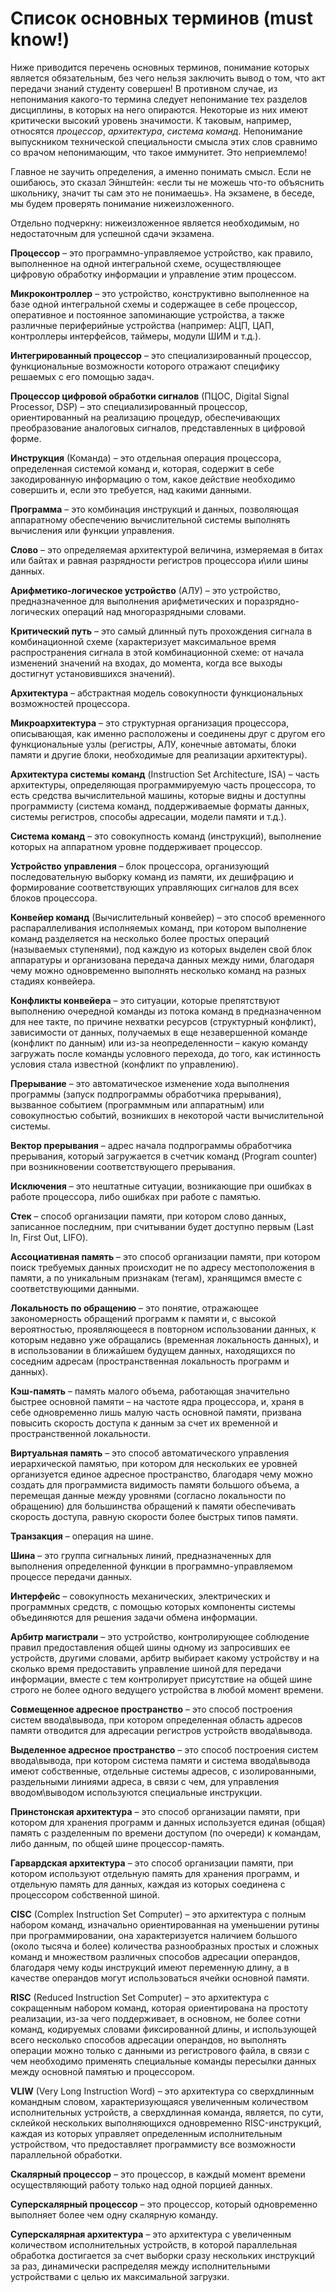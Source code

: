 # Список основных терминов (must know!)

Ниже приводится перечень основных терминов, понимание которых является обязательным, без чего нельзя заключить вывод о том, что акт передачи знаний студенту совершен! В противном случае, из непонимания какого-то термина следует непонимание тех разделов дисциплины, в которых на него опираются. Некоторые из них имеют критически высокий уровень значимости. К таковым, например, относятся *процессор*, *архитектура*, *система команд.* Непонимание выпускником технической специальности смысла этих слов сравнимо со врачом непонимающим, что такое иммунитет. Это неприемлемо!

Главное не заучить определения, а именно понимать смысл. Если не ошибаюсь, это сказал Эйнштейн: «если ты не можешь что-то объяснить школьнику, значит ты сам это не понимаешь». На экзамене, в беседе, мы будем проверять понимание нижеизложенного.

Отдельно подчеркну: нижеизложенное является необходимым, но недостаточным для успешной сдачи экзамена.

**Процессор** – это программно-управляемое устройство, как правило, выполненное на одной интегральной схеме, осуществляющее цифровую обработку информации и управление этим процессом.

**Микроконтроллер** – это устройство, конструктивно выполненное на базе одной интегральной схемы и содержащее в себе процессор, оперативное и постоянное запоминающие устройства, а также различные периферийные устройства (например: АЦП, ЦАП, контроллеры интерфейсов, таймеры, модули ШИМ и т.д.).

**Интегрированный процессор** – это специализированный процессор, функциональные возможности которого отражают специфику решаемых с его помощью задач.

**Процессор цифровой обработки сигналов** (ПЦОС, Digital Signal Processor, DSP) – это специализированный процессор, ориентированный на реализацию процедур, обеспечивающих преобразование аналоговых сигналов, представленных в цифровой форме.

**Инструкция** (Команда) – это отдельная операция процессора, определенная системой команд и, которая, содержит в себе закодированную информацию о том, какое действие необходимо совершить и, если это требуется, над какими данными.

**Программа** – это комбинация инструкций и данных, позволяющая аппаратному обеспечению вычислительной системы выполнять вычисления или функции управления.

**Слово** – это определяемая архитектурой величина, измеряемая в битах или байтах и равная разрядности регистров процессора и\или шины данных.

**Арифметико-логическое устройство** (АЛУ) – это устройство, предназначенное для выполнения арифметических и поразрядно-логических операций над многоразрядными словами.

**Критический путь** – это самый длинный путь прохождения сигнала в комбинационной схеме (характеризует максимальное время распространения сигнала в этой комбинационной схеме: от начала изменений значений на входах, до момента, когда все выходы достигнут установившихся значений).

**Архитектура** – абстрактная модель совокупности функциональных возможностей процессора.

**Микроархитектура** – это структурная организация процессора, описывающая, как именно расположены и соединены друг с другом его функциональные узлы (регистры, АЛУ, конечные автоматы, блоки памяти и другие блоки, необходимые для реализации архитектуры).

**Архитектура системы команд** (Instruction Set Architecture, ISA) – часть архитектуры, определяющая программируемую часть процессора, то есть средства вычислительной машины, которые видны и доступны программисту (система команд, поддерживаемые форматы данных, системы регистров, способы адресации, модели памяти и т.д.).

**Система команд** – это совокупность команд (инструкций), выполнение которых на аппаратном уровне поддерживает процессор.

**Устройство управления** – блок процессора, организующий последовательную выборку команд из памяти, их дешифрацию и формирование соответствующих управляющих сигналов для всех блоков процессора.

**Конвейер команд** (Вычислительный конвейер) – это способ временного распараллеливания исполняемых команд, при котором выполнение команд разделяется на несколько более простых операций (называемых ступенями), под каждую из которых выделен свой блок аппаратуры и организована передача данных между ними, благодаря чему можно одновременно выполнять несколько команд на разных стадиях конвейера. 

**Конфликты конвейера** – это ситуации, которые препятствуют выполнению очередной команды из потока команд в предназначенном для нее такте, по причине нехватки ресурсов (структурный конфликт), зависимости от данных, получаемых в еще незавершенной команде (конфликт по данным) или из-за неопределенности – какую команду загружать после команды условного перехода, до того, как истинность условия стала известной (конфликт по управлению).

**Прерывание** – это автоматическое изменение хода выполнения программы (запуск подпрограммы обработчика прерывания), вызванное событием (программным или аппаратным) или совокупностью событий, возникших в некоторой части вычислительной системы.

**Вектор прерывания** – адрес начала подпрограммы обработчика прерывания, который загружается в счетчик команд (Program counter) при возникновении соответствующего прерывания.

**Исключения** – это нештатные ситуации, возникающие при ошибках в работе процессора, либо ошибках при работе с памятью.

**Стек** – способ организации памяти, при котором слово данных, записанное последним, при считывании будет доступно первым (Last In, First Out, LIFO).

**Ассоциативная память** – это способ организации памяти, при котором поиск требуемых данных происходит не по адресу местоположения в памяти, а по уникальным признакам (тегам), хранящимся вместе с соответствующими данными.

**Локальность по обращению** – это понятие, отражающее закономерность обращений программ к памяти и, с высокой вероятностью, проявляющееся в повторном использовании данных, к которым недавно уже обращались (временная локальность данных), и в использовании в ближайшем будущем данных, находящихся по соседним адресам (пространственная локальность программ и данных).

**Кэш-память** – память малого объема, работающая значительно быстрее основной памяти – на частоте ядра процессора, и, храня в себе одновременно лишь малую часть основной памяти, призвана повысить скорость доступа к данным за счет их временной и пространственной локальности.

**Виртуальная память** – это способ автоматического управления иерархической памятью, при котором для нескольких ее уровней организуется единое адресное пространство, благодаря чему можно создать для программиста видимость памяти большого объема, а перемещая данные между уровнями (согласно локальности по обращению) для большинства обращений к памяти обеспечивать скорость доступа, равную скорости более быстрых типов памяти.

**Транзакция** – операция на шине.

**Шина** – это группа сигнальных линий, предназначенных для выполнения определенной функции в программно-управляемом процессе передачи данных.

**Интерфейс** – совокупность механических, электрических и программных средств, с помощью которых компоненты системы объединяются для решения задачи обмена информации.

**Арбитр магистрали** – это устройство, контролирующее соблюдение правил предоставления общей шины одному из запросивших ее устройств, другими словами, арбитр выбирает какому устройству и на сколько время предоставить управление шиной для передачи информации, вместе с тем контролирует присутствие на общей шине строго не более одного ведущего устройства в любой момент времени.

**Совмещенное адресное пространство** – это способ построения систем ввода\вывода, при котором определенная область адресов памяти отводится для адресации регистров устройств ввода\вывода.

**Выделенное адресное пространство** – это способ построения систем ввода\вывода, при котором система памяти и система ввода\вывода имеют собственные, отдельные системы адресов, с изолированными, раздельными линиями адреса, в связи с чем, для управления вводом\выводом используются специальные инструкции.

**Принстонская архитектура** – это способ организации памяти, при котором для хранения программ и данных используется единая (общая) память с разделенным по времени доступом (по очереди) к командам, либо данным, по общей шине процессор-память.

**Гарвардская архитектура** – это способ организации памяти, при котором используют отдельную память для хранения программ, и отдельную память для данных, каждая из которых соединена с процессором собственной шиной.

**CISC** (Complex Instruction Set Computer) – это архитектура с полным набором команд, изначально ориентированная на уменьшении рутины при программировании, она характеризуется наличием большого (около тысяча и более) количества разнообразных простых и сложных команд и множеством различных способов адресации операндов, благодаря чему коды инструкций имеют переменную длину, а в качестве операндов могут использоваться ячейки основной памяти.

**RISC** (Reduced Instruction Set Computer) – это архитектура с сокращенным набором команд, которая ориентирована на простоту реализации, из-за чего поддерживает, в основном, не более сотни команд, кодируемых словами фиксированной длины, и использующей всего несколько способов адресации операндов, но выполнять операции можно только с данными из регистрового файла, в связи с чем необходимо применять специальные команды пересылки данных между основной памятью и процессором.

**VLIW** (Very Long Instruction Word) – это архитектура со сверхдлинным командным словом, характеризующаяся увеличенным количеством исполнительных устройств, а сверхдлинная команда, является, по сути, склейкой нескольких выполняющихся одновременно RISC-инструкций, каждая из которых управляет определенным исполнительным устройством, что предоставляет программисту все возможности параллельной обработки.

**Скалярный процессор** – это процессор, в каждый момент времени осуществляющий работу только над одной порцией данных.

**Суперскалярный процессор** – это процессор, который одновременно выполняет более чем одну скалярную команду.

**Суперскалярная архитектура** – это архитектура с увеличенным количеством исполнительных устройств, в которой параллельная обработка достигается за счет выборки сразу нескольких инструкций за раз, динамически распределяя между исполнительными устройствами с целью их максимальной загрузки.
